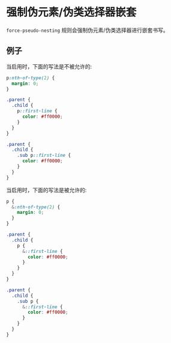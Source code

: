 # 强制伪元素/伪类选择器嵌套

`force-pseudo-nesting` 规则会强制伪元素/伪类选择器进行嵌套书写。


## 例子

当启用时，下面的写法是不被允许的:

```scss
p:nth-of-type(2) {
  margin: 0;
}

.parent {
  .child {
    p::first-line {
      color: #ff0000;
    }
  }
}

.parent {
  .child {
    .sub p::first-line {
      color: #ff0000;
    }
  }
}
```

当启用时，下面的写法是被允许的:

```scss
p {
  &:nth-of-type(2) {
    margin: 0;
  }
}

.parent {
  .child {
    p {
      &::first-line {
        color: #ff0000;
      }
    }
  }
}

.parent {
  .child {
    .sub p {
      &::first-line {
        color: #ff0000;
      }
    }
  }
}
```
